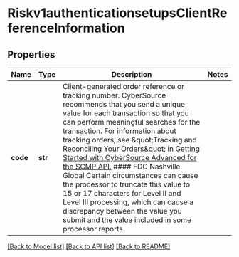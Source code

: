 # Riskv1authenticationsetupsClientReferenceInformation

## Properties
Name | Type | Description | Notes
------------ | ------------- | ------------- | -------------
**code** | **str** | Client-generated order reference or tracking number. CyberSource recommends that you send a unique value for each transaction so that you can perform meaningful searches for the transaction.  For information about tracking orders, see \&quot;Tracking and Reconciling Your Orders\&quot; in [Getting Started with CyberSource Advanced for the SCMP API.](https://apps.cybersource.com/library/documentation/dev_guides/Getting_Started_SCMP/html/)  #### FDC Nashville Global Certain circumstances can cause the processor to truncate this value to 15 or 17 characters for Level II and Level III processing, which can cause a discrepancy between the value you submit and the value included in some processor reports.  | 

[[Back to Model list]](../README.md#documentation-for-models) [[Back to API list]](../README.md#documentation-for-api-endpoints) [[Back to README]](../README.md)


